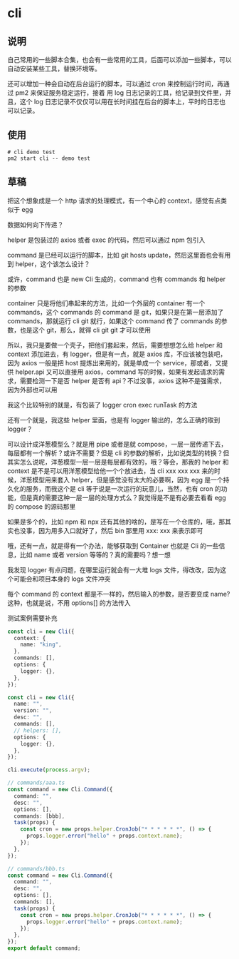 # cli

## 说明

自己常用的一些脚本合集，也会有一些常用的工具，后面可以添加一些脚本，可以自动安装某些工具，替换环境等。

还可以增加一种会自动在后台运行的脚本，可以通过 cron 来控制运行时间，再通过 pm2 来保证服务稳定运行，接着
用 log 日志记录的工具，给记录到文件里，并且，这个 log 日志记录不仅仅可以用在长时间挂在后台的脚本上，平时的日志也可以记录。

## 使用

```shell
# cli demo test
pm2 start cli -- demo test
```

## 草稿

把这个想象成是一个 http 请求的处理模式，有一个中心的 context，感觉有点类似于 egg

数据如何向下传递？

helper 是包装过的 axios 或者 exec 的代码，然后可以通过 npm 包引入

command 是已经可以运行的脚本，比如 git hosts update，然后这里面也会有用到 helper，这个该怎么设计？

或许，command 也是 new Cli 生成的，command 也有 commands 和 helper 的参数

container 只是将他们串起来的方法，比如一个外层的 container 有一个 commands，这个 commands 的 command 是 git，如果只是在第一层添加了 commands，那就运行 cli git 就行，如果这个 command 传了 commands 的参数，也是这个 git，那么，就得 cli git git 才可以使用

所以，我只是要做一个壳子，把他们套起来，然后，需要想想怎么给 helper 和 context 添加进去，有 logger，但是有一点，就是 axios 库，不应该被包装吧，因为 axios 一般是把 host 提炼出来用的，就是单成一个 service，那或者，又提供 helper.api 又可以直接用 axios，command 写的时候，如果有发起请求的需求，需要检测一下是否 helper 是否有 api？不过没事，axios 这种不是强需求，因为外部也可以用

我这个比较特别的就是，有包装了 logger cron exec runTask 的方法

还有一个就是，我这些 helper 里面，也是有 logger 输出的，怎么正确的取到 logger？

可以设计成洋葱模型么？就是用 pipe 或者是就 compose，一层一层传递下去，每层都有一个解析？或许不需要？但是 cli 的参数的解析，比如说类型的转换？但其实怎么说呢，洋葱模型一层一层是每层都有效的，哦？等会，那我的 helper 和 context 是不是可以用洋葱模型给他一个个放进去，当 cli xxx xxx xxx 来的时候，洋葱模型用来套入 helper，但是感觉没有太大的必要啊，因为 egg 是一个持久化的服务，而我这个是 cli 等于说是一次运行的玩意儿，当然，也有 cron 的功能，但是真的需要这种一层一层的处理方式么？我觉得是不是有必要去看看 egg 的 compose 的源码那里

如果是多个的，比如 npm 和 npx 还有其他的啥的，是写在一个仓库的，哦，那其实也没事，因为用多入口就好了，然后 bin 那里用 xxx: xxx 来表示即可

哦，还有一点，就是得有一个办法，能够获取到 Container 也就是 Cli 的一些信息，比如 name 或者 version 等等的？真的需要吗？想一想

我发现 logger 有点问题，在哪里运行就会有一大堆 logs 文件，得改改，因为这个可能会和项目本身的 logs 文件冲突

每个 command 的 context 都是不一样的，然后输入的参数，是否要变成 name? 这种，也就是说，不用 options[] 的方法传入

测试案例需要补充

```ts
const cli = new Cli({
  context: {
    name: "king",
  },
  commands: [],
  options: {
    logger: {},
  },
});

const cli = new Cli({
  name: "",
  version: "",
  desc: "",
  commands: [],
  // helpers: [],
  options: {
    logger: {},
  },
});

cli.execute(process.argv);

// commands/aaa.ts
const command = new Cli.Command({
  command: "",
  desc: "",
  options: [],
  commands: [bbb],
  task(props) {
    const cron = new props.helper.CronJob("* * * * * *", () => {
      props.logger.error("hello" + props.context.name);
    });
  },
});

// commands/bbb.ts
const command = new Cli.Command({
  command: "",
  desc: "",
  options: [],
  commands: [],
  task(props) {
    const cron = new props.helper.CronJob("* * * * * *", () => {
      props.logger.error("hello" + props.context.name);
    });
  },
});
export default command;
```
